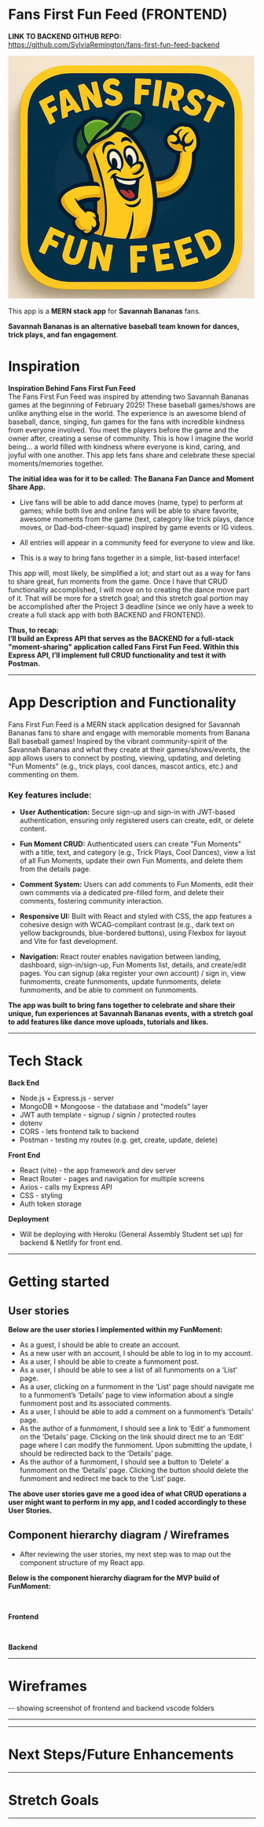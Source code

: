 # Fans First Fun Feed (FRONTEND)

**LINK TO BACKEND GITHUB REPO:** https://github.com/SylviaRemington/fans-first-fun-feed-backend

![FansFirstBlue](./public/images/smallerFansFirst.png) <br>

This app is a **MERN stack app** for **Savannah Bananas** fans.

**Savannah Bananas is an alternative baseball team known for dances, trick plays, and fan engagement**. 

# **Inspiration** 

**Inspiration Behind Fans First Fun Feed** <br>
The Fans First Fun Feed was inspired by attending two Savannah Bananas games at the beginning of February 2025! These baseball games/shows are unlike anything else in the world. The experience is an awesome blend of baseball, dance, singing, fun games for the fans with incredible kindness from everyone involved. You meet the players before the game and the owner after, creating a sense of community. This is how I imagine the world being... a world filled with kindness where everyone is kind, caring, and joyful with one another. This app lets fans share and celebrate these special moments/memories together.


**The initial idea was for it to be called: The Banana Fan Dance and Moment Share App.**

- Live fans will be able to add dance moves (name, type) to perform at games; while both live and online fans will be able to share favorite, awesome moments from the game (text, category like trick plays, dance moves, or Dad-bod-cheer-squad) inspired by game events or IG videos. 

- All entries will appear in a community feed for everyone to view and like. 

- This is a way to bring fans together in a simple, list-based interface!

This app will, most likely, be simplified a lot; and start out as a way for fans to share great, fun moments from the game. Once I have that CRUD functionality accomplished, I will move on to creating the dance move part of it. That will be more for a stretch goal; and this stretch goal portion may be accomplished after the Project 3 deadline (since we only have a week to create a full stack app with both BACKEND and FRONTEND).

**Thus, to recap:** <br>
**I’ll build an Express API that serves as the BACKEND for a full-stack "moment-sharing" application called Fans First Fun Feed. Within this Express API, I’ll implement full CRUD functionality and test it with Postman.**

<hr>

# **App Description and Functionality**

Fans First Fun Feed is a MERN stack application designed for Savannah Bananas fans to share and engage with memorable moments from Banana Ball baseball games! Inspired by the vibrant community-spirit of the Savannah Bananas and what they create at their games/shows/events, the app allows users to connect by posting, viewing, updating, and deleting "Fun Moments" (e.g., trick plays, cool dances, mascot antics, etc.) and commenting on them. 

### Key features include:

- **User Authentication:** Secure sign-up and sign-in with JWT-based authentication, ensuring only registered users can create, edit, or delete content.

- **Fun Moment CRUD:** Authenticated users can create "Fun Moments" with a title, text, and category (e.g., Trick Plays, Cool Dances), view a list of all Fun Moments, update their own Fun Moments, and delete them from the details page.

- **Comment System:** Users can add comments to Fun Moments, edit their own comments via a dedicated pre-filled form, and delete their comments, fostering community interaction.

- **Responsive UI:** Built with React and styled with CSS, the app features a cohesive design with WCAG-compliant contrast (e.g., dark text on yellow backgrounds, blue-bordered buttons), using Flexbox for layout and Vite for fast development.

- **Navigation:** React router enables navigation between landing, dashboard, sign-in/sign-up, Fun Moments list, details, and create/edit pages. You can signup (aka register your own account) / sign in, view funmoments, create funmoments, update funmoments, delete funmoments, and be able to comment on funmoments.

**The app was built to bring fans together to celebrate and share their unique, fun experiences at Savannah Bananas events, with a stretch goal to add features like dance move uploads, tutorials and likes.**

<hr>

# Tech Stack
**Back End**
- Node.js + Express.js - server
- MongoDB + Mongoose - the database and "models" layer
- JWT auth template - signup / signin / protected routes
- dotenv
- CORS - lets frontend talk to backend
- Postman - testing my routes (e.g. get, create, update, delete)

**Front End**
- React (vite) - the app framework and dev server
- React Router - pages and navigation for multiple screens
- Axios - calls my Express API
- CSS - styling
- Auth token storage

**Deployment**
- Will be deploying with Heroku (General Assembly Student set up) for backend & Netlify for front end.

<hr>

# **Getting started** 

## User stories

**Below are the user stories I implemented within my FunMoment:**

- As a guest, I should be able to create an account.
- As a new user with an account, I should be able to log in to my account.
- As a user, I should be able to create a funmoment post.
- As a user, I should be able to see a list of all funmoments on a ‘List’ page.
- As a user, clicking on a funmoment in the ‘List’ page should navigate me to a funmoment’s ‘Details’ page to view information about a single funmoment post and its associated comments.
- As a user, I should be able to add a comment on a funmoment’s ‘Details’ page.
- As the author of a funmoment, I should see a link to ‘Edit’ a funmoment on the ‘Details’ page. Clicking on the link should direct me to an ‘Edit’ page where I can modify the funmoment. Upon submitting the update, I should be redirected back to the ‘Details’ page.
- As the author of a funmoment, I should see a button to ‘Delete’ a funmoment on the ‘Details’ page. Clicking the button should delete the funmoment and redirect me back to the ‘List’ page.

**The above user stories gave me a good idea of what CRUD operations a user might want to perform in my app, and I coded accordingly to these User Stories.**

## Component hierarchy diagram / Wireframes
- After reviewing the user stories, my next step was to map out the component structure of my React app. 

**Below is the component hierarchy diagram for the MVP build of FunMoment:**

<br>

**Frontend**








<br>

**Backend**


<hr>

# Wireframes 
-- showing screenshot of frontend and backend vscode folders

<hr>



<hr>

# **Next Steps/Future Enhancements**

<hr>

# **Stretch Goals**

<hr>
